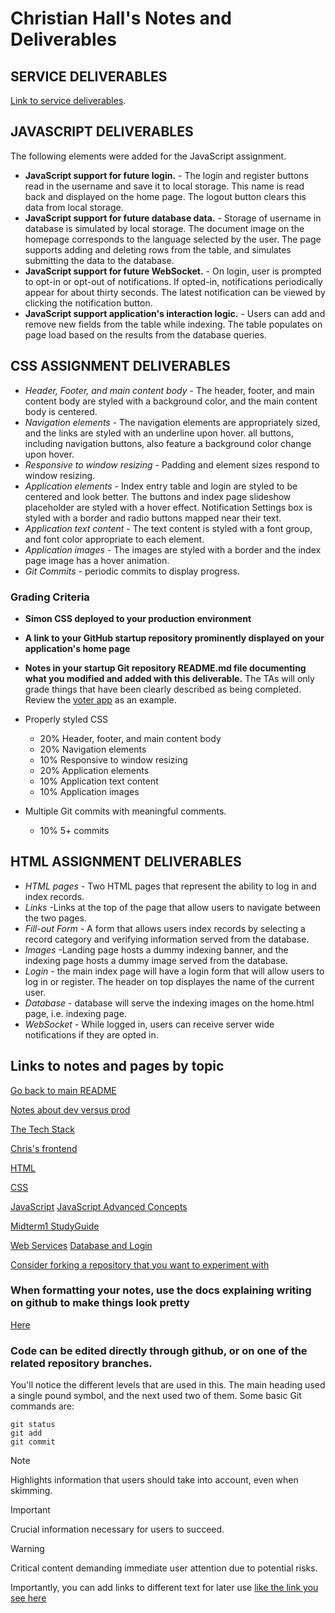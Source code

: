 # Christian Hall's Notes and Deliverables

## SERVICE DELIVERABLES

[Link to service deliverables](./README.md/#service-deliverable).

## JAVASCRIPT DELIVERABLES

The following elements were added for the JavaScript assignment.

- **JavaScript support for future login.** - The login and register buttons read in the username and save it to local storage. This name is read back and displayed on the home page. The logout button clears this data from local storage.
- **JavaScript support for future database data.** - Storage of username in database is simulated by local storage. The document image on the homepage corresponds to the language selected by the user. The page supports adding and deleting rows from the table, and simulates submitting the data to the database.
- **JavaScript support for future WebSocket.** - On login, user is prompted to opt-in or opt-out of notifications. If opted-in, notifications periodically appear for about thirty seconds. The latest notification can be viewed by clicking the notification button.
- **JavaScript support application's interaction logic.** - Users can add and remove new fields from the table while indexing. The table populates on page load based on the results from the database queries.

## CSS ASSIGNMENT DELIVERABLES

- _Header, Footer, and main content body_ - The header, footer, and main content body are styled with a background color, and the main content body is centered.
- _Navigation elements_ - The navigation elements are appropriately sized, and the links are styled with an underline upon hover. all buttons, including navigation buttons, also feature a background color change upon hover.
- _Responsive to window resizing_ - Padding and element sizes respond to window resizing.
- _Application elements_ - Index entry table and login are styled to be centered and look better. The buttons and index page slideshow placeholder are styled with a hover effect. Notification Settings box is styled with a border and radio buttons mapped near their text.
- _Application text content_ - The text content is styled with a font group, and font color appropriate to each element.
- _Application images_ - The images are styled with a border and the index page image has a hover animation.
- _Git Commits_ - periodic commits to display progress.

### Grading Criteria

- **Simon CSS deployed to your production environment**
- **A link to your GitHub startup repository prominently displayed on your application's home page**
- **Notes in your startup Git repository README.md file documenting what you modified and added with this deliverable.** The TAs will only grade things that have been clearly described as being completed. Review the [voter app](https://github.com/webprogramming260/startup-example/blob/main/README.md#css-deliverable) as an example.

- Properly styled CSS
  - 20% Header, footer, and main content body
  - 20% Navigation elements
  - 10% Responsive to window resizing
  - 20% Application elements
  - 10% Application text content
  - 10% Application images
- Multiple Git commits with meaningful comments.
  - 10% 5+ commits

## HTML ASSIGNMENT DELIVERABLES

- _HTML pages_ - Two HTML pages that represent the ability to log in and index records.
- _Links_ -Links at the top of the page that allow users to navigate between the two pages.
- _Fill-out Form_ - A form that allows users index records by selecting a record category and verifying information served from the database.
- _Images_ -Landing page hosts a dummy indexing banner, and the indexing page hosts a dummy image served from the database.
- _Login_ - the main index page will have a login form that will allow users to log in or register. The header on top displayes the name of the current user.
- _Database_ - database will serve the indexing images on the home.html page, i.e. indexing page.
- _WebSocket_ - While logged in, users can receive server wide notifications if they are opted in.

## Links to notes and pages by topic

[Go back to main README](/notes.md)

[Notes about dev versus prod](/IndividualNotes/devProd.md)

[The Tech Stack ](/IndividualNotes/techStackandHTMLPrep.md)

[Chris's frontend](https://zinga.click/)

[HTML](/IndividualNotes/html.md)

[CSS](/IndividualNotes/css.md)

[JavaScript](/IndividualNotes/javascript.md)
[JavaScript Advanced Concepts](/IndividualNotes/javascriptAdvancedConcepts.md)

[Midterm1 StudyGuide](/IndividualNotes/midterm1StudyGuide.md)

[Web Services](/IndividualNotes/webServices.md)
[Database and Login](/IndividualNotes/databaseAndLogin.md)

[Consider forking a repository that you want to experiment with](https://github.com/webprogramming260/.github/blob/main/profile/essentials/gitHub/gitHub.md#forks)

### When formatting your notes, use the docs explaining writing on github to make things look pretty

[Here](https://docs.github.com/en/get-started/writing-on-github/getting-started-with-writing-and-formatting-on-github/basic-writing-and-formatting-syntax#headings)

### Code can be edited directly through github, or on one of the related repository branches.

You'll notice the different levels that are used in this. The main heading used a single pound symbol, and the next used two of them.
Some basic Git commands are:

```
git status
git add
git commit
```

> [!NOTE]
> Highlights information that users should take into account, even when skimming.

> [!IMPORTANT]
> Crucial information necessary for users to succeed.

> [!WARNING]
> Critical content demanding immediate user attention due to potential risks.

Importantly, you can add links to different text for later use [like the link you see here](https://docs.github.com/en/get-started/writing-on-github/getting-started-with-writing-and-formatting-on-github/basic-writing-and-formatting-syntax#links)
